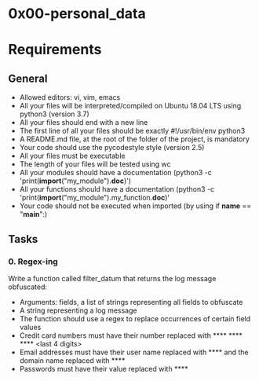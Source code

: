 # 0x00-personal_data
# Requirements
## General
* Allowed editors: vi, vim, emacs
* All your files will be interpreted/compiled on Ubuntu 18.04 LTS using python3 (version 3.7)
* All your files should end with a new line
* The first line of all your files should be exactly #!/usr/bin/env python3
* A README.md file, at the root of the folder of the project, is mandatory
* Your code should use the pycodestyle style (version 2.5)
* All your files must be executable
* The length of your files will be tested using wc
* All your modules should have a documentation (python3 -c 'print(__import__("my_module").__doc__)')
* All your functions should have a documentation (python3 -c 'print(__import__("my_module").my_function.__doc__)'
* Your code should not be executed when imported (by using if __name__ == "__main__":)
## Tasks
### 0. Regex-ing
Write a function called filter_datum that returns the log message obfuscated:
* Arguments: fields, a list of strings representing all fields to obfuscate
* A string representing a log message
* The function should use a regex to replace occurrences of certain field values
* Credit card numbers must have their number replaced with **** **** **** <last 4 digits>
* Email addresses must have their user name replaced with **** and the domain name replaced with ****
* Passwords must have their value replaced with ****
```
